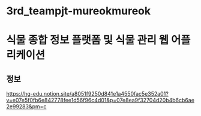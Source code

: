 # 3rd_teampjt-mureokmureok

# 식물 종합 정보 플랫폼 및 식물 관리 웹 어플리케이션

## 정보

https://hg-edu.notion.site/a8051f9250d841e1a4550fac5e352a01?v=e07e5f0fb6e842778fee1d56f96c4d01&p=07e8ea9f32704d20b4b6cb6ae2e99283&pm=c
